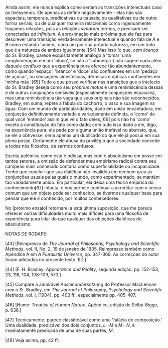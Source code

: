 Ainda assim, ele nunca explica como seriam as transições intelectuais caso as tivéssemos. Ele apenas as define negativamente - elas não são espaciais, temporais, predicativas ou causais; ou qualitativas ou de outra forma seriais; ou de qualquer maneira relacionais como ingenuamente traçamos relações, pois as relações _separam_ termos, e precisam ser conectadas _ad infinitum_. A aproximação mais próxima que ele faz para descrever uma transição verdadeiramente intelectual é quando fala de _A_ e _B_ como estando 'unidos, cada um por sua própria natureza, em um todo que é a natureza de ambos igualmente.'[64] Mas isso (o que, _com licença_ do Sr. Bradley, parece exquisitamente análogo a 'tomar' uma conglomeração em um 'bloco', se não a 'submergir') não sugere nada além daquele _confluxo_ que a experiência pura oferece tão abundantemente, como quando 'espaço', 'branco' e 'doce' são confluentes em um 'pedaço de açúcar', ou sensações cinestésicas, dérmicas e ópticas confluentes em 'minha mão.'[65] Tudo o que posso verificar nas transições que o intelecto do Sr. Bradley deseja como seu _proprius motus_ é uma reminiscência dessas e de outras conjunções sensíveis (especialmente conjunções espaciais), mas uma reminiscência tão vaga que seus originais não são reconhecidos. Bradley, em suma, repete a fábula do cachorro, o osso e sua imagem na água. Com um mundo de particularidades, dado em união encantadora, em conjunção definitivamente variada e variadamente definida, o 'como' do qual você 'entende' assim que vê o fato deles,[66] pois não há 'como' exceto a constituição do fato como dado; com tudo isso dado a ele, digo, na experiência pura, ele pede por alguma união inefável no abstrato, que, se ele a obtivesse, seria apenas um duplicado do que ele já possui em sua plena posse. Certamente ele abusa do privilégio que a sociedade concede a todos nós filósofos, de sermos confusos.

Escrita polêmica como esta é odiosa; mas com o absolutismo em posse em tantos setores, a omissão de defender meu empirismo radical contra seu campeão mais conhecido contaria como superficialidade ou incapacidade. Tenho que concluir que sua dialética não invalidou em nenhum grau as conjunções usuais pelas quais o mundo, como experimentado, se mantém tão variadamente unido. Em particular, ela deixa uma teoria empírica do conhecimento[67] intacta, e nos permite continuar a acreditar com o senso comum que um objeto _pode_ ser conhecido, se tivermos qualquer base para pensar que ele _é_ conhecido, por muitos conhecedores.

No [próximo ensaio] retornarei a esta última suposição, que me parece oferecer outras dificuldades muito mais difíceis para uma filosofia de experiência pura lidar do que qualquer das objeções dialéticas do absolutismo.

NOTAS DE RODAPÉ:

[43] [Reimpresso de _The Journal of Philosophy, Psychology and Scientific Methods_, vol. II, No. 2, 19 de janeiro de 1905. Reimpresso também como Apêndice A em _A Pluralistic Universe_, pp. 347-369. As correções do autor foram adotadas no presente texto. ED.]

[44] [F. H. Bradley: _Appearance and Reality_, segunda edição, pp. 152-153, 23, 118, 104, 108-109, 570.]

[45] Compare a admirável _Auseinandersetzung_ do Professor MacLennan com o Sr. Bradley, em _The Journal of Philosophy, Psychology and Scientific Methods_, vol. I, [1904], pp. 403 ff., especialmente pp. 405-407.

[46] [Hume: _Treatise of Human Nature_, Apêndice, edição de Selby-Bigge, p. 636.]

[47] Tecnicamente, parece classificável como uma 'falácia de composição.' Uma dualidade, predicável dos dois conjuntos, _L--M_ e _M--N_, é imediatamente predicada de uma de suas partes, _M_.

[48] Veja acima, pp. 42 ff.